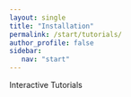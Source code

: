 ```yaml
---
layout: single
title: "Installation"
permalink: /start/tutorials/
author_profile: false
sidebar:
   nav: "start"  
---
```


Interactive Tutorials